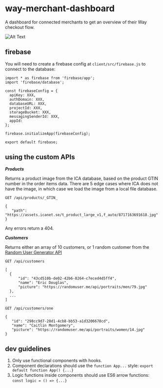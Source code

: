 # way-merchant-dashboard

A dashboard for connected merchants to get an overview of their Way checkout flow.

![Alt Text](https://media1.giphy.com/media/qqtvGYCjDNwac/giphy.gif?cid=ecf05e47943ce736693fad5f7895f2b27b4e279dbf9f24eb&rid=giphy.gif)

## firebase

You will need to create a firebase config at `client/src/firebase.js` to connect to the database:

```
import * as firebase from 'firebase/app';
import 'firebase/database';

const firebaseConfig = {
  apiKey: XXX,
  authDomain: XXX,
  databaseURL: XXX,
  projectId: XXX,
  storageBucket: XXX,
  messagingSenderId: XXX,
  appId:
};

firebase.initializeApp(firebaseConfig);

export default firebase;

```

## using the custom APIs

**_Products_**

Returns a product image from the ICA database, based on the product GTIN number in the order items data. There are 5 edge cases where ICA does not have the image, in which case we load the image from a local file database.

`GET /api/products/_GTIN_`

```
{
   "path": "https://assets.icanet.se/t_product_large_v1,f_auto/8717163691618.jpg"
}
```

Any errors return a 404.

**_Customers_**

Returns either an array of 10 customers, or 1 random customer from the [Random User Generator API](https://randomuser.me/)

`GET /api/customers`

```
[
  {
      "id": "43cd510b-de02-42b6-8264-c7eced4d5ff4",
      "name": "Eric Douglas",
      "picture": "https://randomuser.me/api/portraits/men/79.jpg"
  },
  ...
]
```

`GET /api/customers/one`

```
{
   "id": "298cc9d7-28d1-4cb8-bb53-a1d3206678cd",
   "name": "Caitlin Montgomery",
   "picture": "https://randomuser.me/api/portraits/women/14.jpg"
}
```

## dev guidelines

1. Only use functional components with hooks.
2. Component declarations should use the `function App...` style:
   `export default function App() {...}`
3. Logic functions inside components should use ES6 arrow functions:
   `const logic = () => {...}`
